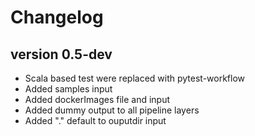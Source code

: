 Changelog
==========

<!--

Newest changes should be on top.

This document is user facing. Please word the changes in such a way
that users understand how the changes affect the new version.
-->

version 0.5-dev
---------------------------
+ Scala based test were replaced with pytest-workflow
+ Added samples input
+ Added dockerImages file and input
+ Added dummy output to all pipeline layers
+ Added "." default to ouputdir input
